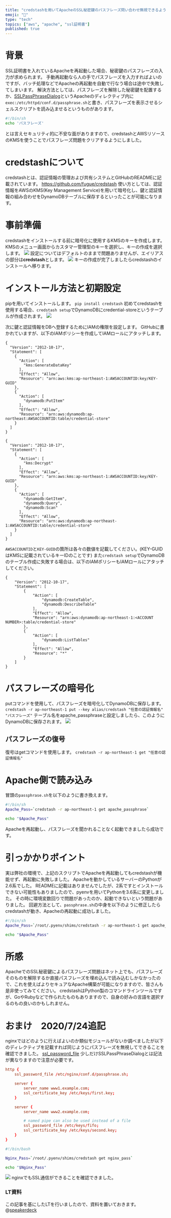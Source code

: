 ```yaml
---
title: "credstashを用いてApacheのSSL秘密鍵のパスフレーズ問い合わせ無視できるようにしてみた"
emoji: "🐁"
type: "tech"
topics: ["aws", "apache", "ssl証明書"]
published: true
---
```


# 背景
SSL証明書を入れているApacheを再起動した場合、秘密鍵のパスフレーズの入力が求められます。
手動再起動なら人の手でパスフレーズを入力すればよいのですが、バッチ処理などでApacheの再起動を自動で行なう場合は途中で失敗してしまいます。
解決方法としては、パスフレーズを解除した秘密鍵を配置するか、[SSLPassPhraseDialog](https://httpd.apache.org/docs/current/mod/mod_ssl.html#sslpassphrasedialog)というApacheのディレクティブ内に`exec:/etc/httpd/conf.d/passphrase.sh`と書き、パスフレーズを表示させるシェルスクリプトを読み込ませるというものがあります。

```bash:passphrase.sh
#!/bin/sh
echo 'パスフレーズ'
```

とは言えセキュリティ的に不安な面がありますので、credstashとAWSリソースのKMSを使うことでパスフレーズ問題をクリアするようにしました。

# credstashについて
credstashとは、認証情報の管理および共有システムとGitHubのREADMEに記載されています。
https://github.com/fugue/credstash
使い方としては、認証情報をAWSのKMS(Key Management Service)を用いて暗号化し、鍵と認証情報の組み合わせをDynamoDBテーブルに保存するといったことが可能になります。

# 事前準備
credstashをインストールする前に暗号化に使用するKMSのキーを作成します。
KMSのメニュー画面からカスタマー管理型のキーを選択し、キーの作成を選択します。
![](/images/credstash-apache-restart/image1.png)
設定についてはデフォルトのままで問題ありませんが、エイリアスの部分は**credstash**とします。
![](/images/credstash-apache-restart/image2.png)
キーの作成が完了しましたらcredstashのインストールへ移ります。

# インストール方法と初期設定
pipを用いてインストールします。
`pip install credstash`
初めてcredstashを使用する場合、`credstash setup`でDynamoDBにcredential-storeというテーブルが作成されます。
![](/images/credstash-apache-restart/image3.png)

次に鍵と認証情報をDBへ登録するためにIAMの権限を設定します。
GitHubに書かれていますが、以下のIAMポリシーを作成してIAMロールにアタッチします。

```json:secret-writer
{
  "Version": "2012-10-17",
  "Statement": [
    {
      "Action": [
        "kms:GenerateDataKey"
      ],
      "Effect": "Allow",
      "Resource": "arn:aws:kms:ap-northeast-1:AWSACCOUNTID:key/KEY-GUID"
    },
    {
      "Action": [
        "dynamodb:PutItem"
      ],
      "Effect": "Allow",
      "Resource": "arn:aws:dynamodb:ap-northeast:AWSACCOUNTID:table/credential-store"
    }
  ]
}
```

```json:secret-reader
{
  "Version": "2012-10-17",
  "Statement": [
    {
      "Action": [
        "kms:Decrypt"
      ],
      "Effect": "Allow",
      "Resource": "arn:aws:kms:ap-northeast-1:AWSACCOUNTID:key/KEY-GUID"
    },
    {
      "Action": [
        "dynamodb:GetItem",
        "dynamodb:Query",
        "dynamodb:Scan"
      ],
      "Effect": "Allow",
      "Resource": "arn:aws:dynamodb:ap-northeast-1:AWSACCOUNTID:table/credential-store"
    }
  ]
}
```

`AWSACCOUNTID`と`KEY-GUID`の箇所は各々の数値を記載してください。(KEY-GUIDはKMSに記載されているキーIDのことです)
また`credstash setup`でDynamoDBのテーブル作成に失敗する場合は、以下のIAMポリシーもIAMロールにアタッチしてください。

```json:Setup
{
    "Version": "2012-10-17",
    "Statement": [
        {
            "Action": [
                "dynamodb:CreateTable",
                "dynamodb:DescribeTable"
            ],
            "Effect": "Allow",
            "Resource": "arn:aws:dynamodb:ap-northeast-1:<ACCOUNT NUMBER>:table/credential-store"
        },
        {
            "Action": [
                "dynamodb:ListTables"
            ],
            "Effect": "Allow",
            "Resource": "*"
        }
    ]
}
```

# パスフレーズの暗号化
putコマンドを使用して、パスフレーズを暗号化してDynamoDBに保存します。
`credstash -r ap-northeast-1 put --key alias/credstash "任意の認証情報名" "パスフレーズ"`
テーブル名をapache_passphraseと設定しましたら、このようにDynamoDBに保存されます。
![](/images/credstash-apache-restart/image4.png)

## パスフレーズの復号
復号はgetコマンドを使用します。
`credstash -r ap-northeast-1 get "任意の認証情報名"`
# Apache側で読み込み
冒頭の`passphrase.sh`を以下のように書き換えます。

```bash:passphrase.sh
#!/bin/sh
Apache_Pass=`credstash -r ap-northeast-1 get apache_passphrase`

echo "$Apache_Pass"
```

Apacheを再起動し、パスフレーズを聞かれることなく起動できましたら成功です。

# 引っかかりポイント
実は弊社の環境で、上記のスクリプトでApacheを再起動してもcredstashが機能せず、再起動に失敗しました。
Apacheを動かしているサーバーのPythonが2.6系でした。
READMEに記載はありませんでしたが、2系ですとインストールできない可能性もありましたので、pyenvを用いてPythonを3.6系に変更しました。
その時に環境変数回りで問題があったのか、起動できないという問題がありました。
回避方法として、`passphrase.sh`の中身を以下のように修正したらcredstashが動き、Apacheの再起動に成功しました。

```bash:passphrase.sh
#!/bin/sh
Apache_Pass=`/root/.pyenv/shims/credstash -r ap-northeast-1 get apache_passphrase`

echo "$Apache_Pass"
```
# 所感
ApacheでのSSL秘密鍵によるパスフレーズ問題はネット上でも、パスフレーズそのものを解除するか直接パスフレーズを埋め込んで読み込むしかなかったので、これを使えばよりセキュアなApache構築が可能になりますので、皆さんも是非使ってみてください。
credstashはPython製のコマンドラインツールですが、GoやRubyなどで作られたものもありますので、自身の好みの言語を選択するのもの良いのかもしれません。
# おまけ　2020/7/24追記
nginxではどのように行えばよいのか類似モジュールがないか調べましたが以下のディレクティブを記載すれば同じようにパスフレーズを無視してできることを確認できました。
[ssl_password_file](http://nginx.org/en/docs/http/ngx_http_ssl_module.html#ssl_password_file)
少しだけSSLPassPhraseDialogとは記法が異なりますので注意が必要です。

```nginx:nginx.conf
http {
    ssl_password_file /etc/nginx/conf.d/passphrase.sh;

    server {
        server_name www1.example.com;
        ssl_certificate_key /etc/keys/first.key;
    }

    server {
        server_name www2.example.com;

        # named pipe can also be used instead of a file
        ssl_password_file /etc/keys/fifo;
        ssl_certificate_key /etc/keys/second.key;
    }
}
```

```bash:passphrase.sh
#!/bin/bash

Nginx_Pass=`/root/.pyenv/shims/credstash get nginx_pass`

echo "$Nginx_Pass"
```

![](/images/credstash-apache-restart/image5.png)
nginxでもSSL通信ができることを確認できました。

### LT資料
この記事を基にしたLTを行いましたので、資料を置いておきます。
@[speakerdeck](abace6aafdf244d18318995bdd2fbc12)